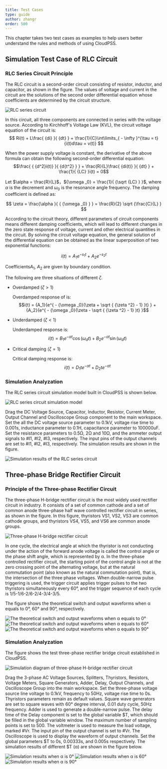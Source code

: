 ```yaml
---
title: Test Cases
type: guide
author: zhangr
order: 500
---
```


This chapter takes two test cases as examples to help users better understand the rules and methods of using CloudPSS.

## Simulation Test Case of RLC Circuit

### RLC Series Circuit Principle

The RLC circuit is a second-order circuit consisting of resistor, inductor, and capacitor, as shown in the figure. The values of voltage and current in the circuit are the solutions of the second order differential equation whose coefficients are determined by the circuit structure. 

![RLC series circuit](User4/51.png "拓扑图")

In this circuit, all three components are connected in series with the voltage source. According to Kirchhoff's Voltage Law (KVL), the circuit voltage equation of the circuit is:
$$ Ri(t) + L\frac{ {di} }{ {dt} } + \frac{1}{C}\int\limits_{ - \infty }^{\tau  = t} {i(t)d\tau  = v(t)} $$

When the power supply voltage is constant, the derivative of the above formula can obtain the following second-order differential equation:
$$\frac{ { {d^2}i(t)} }{ {d{t^2} } } + \frac{R}{L}\frac{ {di(t)} }{ {dt} } + \frac{1}{ {LC} }i(t) = 0$$

Let $\alpha  = \frac{R}{L}$，${\omega _0} = \frac{1}{ {\sqrt {LC} } }$, where $\alpha$ is the decrement and $\omega _0$ is the resonance angle frequency. The damping coefficient is defined as:

$$ \zeta  = \frac{\alpha }{ { {\omega _0} } } = \frac{R}{2} \sqrt {\frac{C}{L} } $$ 

According to the circuit theory, different parameters of circuit components means different damping coefficients, which will lead to different changes in the zero state response of voltage, current and other electrical quantities in the circuit. By solving the circuit voltage equation, the general solution of the differential equation can be obtained as the linear superposition of two exponential functions:

$$i(t) = {A_1}{e^{ - {s_1}t} } + {A_2}{e^{ - {s_2}t} }$$

Coefficients$A_1$, $A_2$ are given by boundary condition.

The following are three situations of different $\zeta$.

+ Overdamped ($\zeta >1$)

  Overdamped response of is:
  $$i(t) = {A_1}{e^{ - {\omega _0}(\zeta  + \sqrt { {\zeta ^2} - 1} )t} } + {A_2}{e^{ - {\omega _0}(\zeta  - \sqrt { {\zeta ^2} - 1} )t} }$$

+ Underdamped ($\zeta <1$)

  Underdamped response is:
  $$i(t) = {B_1}{e^{ - \alpha t} }\cos ({\omega _d}t) + {B_2}{e^{ - \alpha t} }\sin ({\omega _d}t)$$

+ Critical damping ($\zeta =1$)

  Critical damping response is:
  $$ i(t) = {D_1}t{e^{ - \alpha t} } + {D_2}t{e^{ - \alpha t} }$$

### Simulation Analyzation

The RLC series circuit simulation model built in CloudPSS is shown below.

![RLC series circuit simulation model](User4/A1.png "仿真图")

Drag the DC Voltage Source, Capacitor, Inductor, Resistor, Current Meter, Output Channel and Oscilloscope Group component to the main workspace. Set the all the DC voltage source parameter to 0.1kV, voltage rise time to 0.001s, inductance parameter to 0.1H, capacitance parameter to 100000uF. Set the resistance parameters to 0.5Ω, 2Ω and 10Ω, and the ammeter output signals to #I1, #I2, #I3, respectively. The input pins of the output channels are set to #I1, #I2, #I3, respectively.  The simulation results are shown in the figure.

![Simulation results of the RLC series circuit](User4/A2.png "仿真结果")

## Three-phase Bridge Rectifier Circuit

### Principle of the Three-phase Rectifier Circuit

The three-phase H-bridge rectifier circuit is the most widely used rectifier circuit in industry. It consists of a set of common cathode and a set of common anode three-phase half wave controlled rectifier circuit in series, as shown in the figure. In this figure, thyristors VS1, VS2, VS3 are common cathode groups, and thyristors VS4, VS5, and VS6 are common anode groups.

![Three-phase H-bridge rectifier circuit](User4/A3.png "电路拓扑")

In one cycle, the electrical angle at which the thyristor is not conducting under the action of the forward anode voltage is called the control angle or the phase shift angle, which is represented by α. In the three-phase controlled rectifier circuit, the starting point of the control angle is not at the zero crossing point of the alternating voltage, but at the natural commutation point (also known as the natural commutation point), that is, the intersection of the three phase voltages. When double-narrow pulse triggering is used, the trigger circuit applies trigger pulses to the two thyristors simultaneously every 60°, and the trigger sequence of each cycle is 1/5-1/6-2/6-2/4-3/4-3/5.

The figure shows the theoretical switch and output waveforms when α equals to 0°, 60° and 90°, respectively.

![The theoretical switch and output waveforms when α equals to 0°](User4/A4.png "α角为0°")
![The theoretical switch and output waveforms when α equals to 60°](User4/A41.png "α角为60°")
![The theoretical switch and output waveforms when α equals to 90°](User4/A42.png "α角为90°")

### Simulation Analyzation

The figure shows the test three-phase rectifier bridge circuit established in CloudPSS.

![Simulation diagram of three-phase H-bridge rectifier circuit](User4/A5.png "仿真图")

Drag the 3-phase AC Voltage Sources, Splitters, Thyristors, Resistors, Voltage Meters, Square Generators, Adder, Delay, Output Channels, and Oscilloscope Group into the main workspace. Set the three-phase voltage source line voltage to 0.1kV, frequency to 50Hz, voltage rise time to 0s. Thyristors parameters remain as default values. Square wave generators are set to square waves with 60° degree interval, 0.01 duty cycle, 50Hz frequency. Adder is used to generate a double-narrow pulse.  The delay time of the Delay component is set to the global variable \$T, which should be filled in the global variable window. The maximum number of sampling points is set to 500. The voltmeter is used to measure the load voltage, marked #Vr. The input pin of the output channel is set to #Vr. The Oscilloscope is used to display the waveform of output channels. Set the global parameters \$T to 0s, 0.00333s, and 0.005s respectively. The simulation results of different \$T (α) are shown in the figure below.

![Simulation results when α is 0°](User4/A6.png "仿真结果1")
![Simulation results when α is 60°](User4/A7.png "仿真结果2")
![Simulation results when α is 90°](User4/A8.png "仿真结果3")




